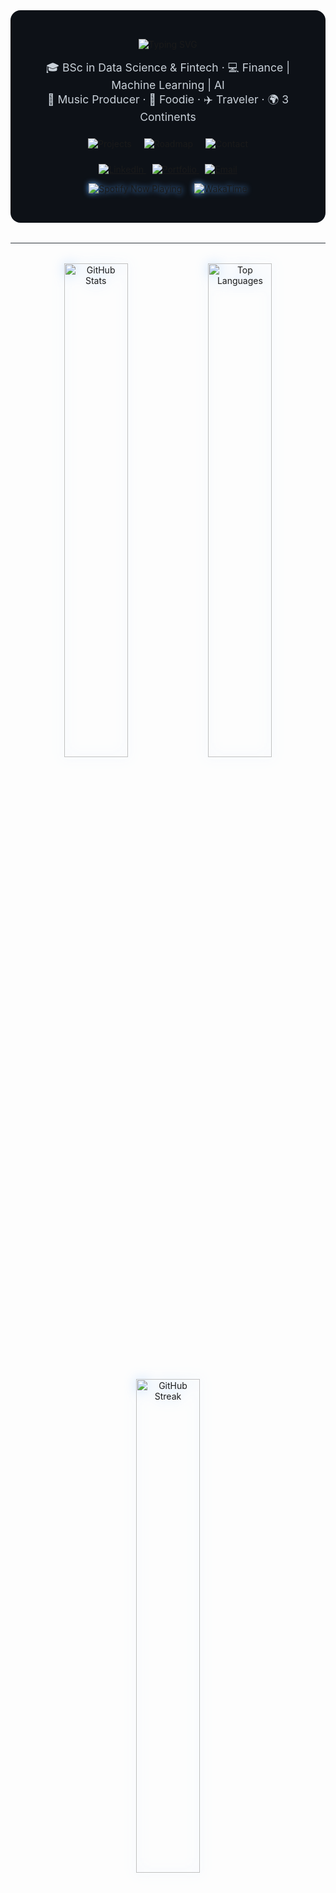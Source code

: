 
<!-- ==================== Hero & Quick Nav ==================== -->
<div align="center" style="background: #0D1117; padding: 2rem; border-radius: 1rem;">

  <!-- Animated Intro -->
  <img
    src="https://readme-typing-svg.demolab.com?font=Inconsolata&size=48&pause=300&color=58A6FF&center=true&width=1200&lines=%E2%9C%A9+Hi,+I'm+Shourya+%E2%9C%A9"
    alt="Typing SVG"
  />

  <!-- Fun Facts -->
  <p style="color: #C9D1D9; font-size: 1.1rem; margin-top: 1rem;">
    🎓 BSc in Data Science & Fintech · 💻 Finance | Machine Learning | AI<br/>
    🎵 Music Producer · 🍣 Foodie · ✈️ Traveler · 🌍 3 Continents
  </p>

  <!-- Quick-Nav Tiles -->
  <p style="margin: 1.5rem 0;">
    <a href="#featured-projects" style="text-decoration: none; margin: 0 .5rem;">
      <img src="https://img.shields.io/badge/-Projects-24292F?style=for-the-badge&logo=github&logoColor=58A6FF" alt="Projects"/>
    </a>
    <a href="#roadmap-progress" style="text-decoration: none; margin: 0 .5rem;">
      <img src="https://img.shields.io/badge/-Roadmap-24292F?style=for-the-badge&logo=roadmap&logoColor=58A6FF" alt="Roadmap"/>
    </a>
    <a href="#contact" style="text-decoration: none; margin: 0 .5rem;">
      <img src="https://img.shields.io/badge/-Contact-24292F?style=for-the-badge&logo=mail&logoColor=58A6FF" alt="Contact"/>
    </a>
  </p>

  <!-- Social & Now Playing / Coding -->
  <p>
    <a href="http://linkedin.com/in/shouryadav" style="margin: 0 .3rem;">
      <img src="https://img.shields.io/badge/LinkedIn-Connect-blue?style=for-the-badge&logo=linkedin&logoColor=white" alt="LinkedIn"/>
    </a>
    <a href="https://shourya0523.github.io/portfolio_site/" style="margin: 0 .3rem;">
      <img src="https://img.shields.io/badge/Portfolio-View%20Work-gray?style=for-the-badge&logo=github&logoColor=white" alt="Portfolio"/>
    </a>
    <a href="mailto:yadav.sho@northeastern.edu" style="margin: 0 .3rem;">
      <img src="https://img.shields.io/badge/Email-Say%20Hi-red?style=for-the-badge&logo=gmail&logoColor=white" alt="Email"/>
    </a>
  </p>

  <p>
    <img src="https://spotify-readme.now.sh/api/v1/now-playing" alt="Spotify Now Playing" style="margin: 0 .5rem; filter: drop-shadow(0 0 5px #58A6FF);" />
    <img src="https://wakatime.com/badge/user/your-id.svg" alt="WakaTime" style="margin: 0 .5rem; filter: drop-shadow(0 0 5px #58A6FF);" />
  </p>

</div>

<!-- ==================== SVG Divider ==================== -->
<hr style="border: none; height: 1px; background-color: #30363D; margin: 2rem 0;" />

<!-- ==================== Stats & Streaks ==================== -->
<div align="center">

  <p>
    <img
      src="https://github-readme-stats.vercel.app/api?username=shourya0523&show_icons=true&theme=dark&bg_color=0D1117&text_color=C9D1D9&icon_color=58A6FF"
      width="45%"
      alt="GitHub Stats"
      style="border-radius: 0.5rem; filter: drop-shadow(0 0 10px rgba(88,166,255,0.4)); transition: transform .2s;"
      onmouseover="this.style.transform='scale(1.03)';" onmouseout="this.style.transform='scale(1)';"
    />
    <img
      src="https://github-readme-stats.vercel.app/api/top-langs/?username=shourya0523&layout=compact&theme=dark&bg_color=0D1117&text_color=C9D1D9"
      width="45%"
      alt="Top Languages"
      style="border-radius: 0.5rem; filter: drop-shadow(0 0 10px rgba(88,166,255,0.4)); transition: transform .2s;"
      onmouseover="this.style.transform='scale(1.03)';" onmouseout="this.style.transform='scale(1)';"
    />
  </p>

  <p>
    <img
      src="https://github-readme-streak-stats.herokuapp.com?user=shourya0523&theme=dark&border=58A6FF"
      width="45%"
      alt="GitHub Streak"
      style="border-radius: 0.5rem; margin: 1rem; filter: drop-shadow(0 0 10px rgba(88,166,255,0.4));"
    />
    <img
      src="https://github-profile-trophy.vercel.app/?username=shourya0523&theme=dark&margin-w=15&margin-h=15"
      width="45%"
      alt="Trophies"
      style="border-radius: 0.5rem; margin: 1rem; filter: drop-shadow(0 0 10px rgba(88,166,255,0.4));"
    />
  </p>

</div>

<!-- ==================== Roadmap & Progress ==================== -->
<details id="roadmap-progress">
  <summary style="cursor: pointer; color: #58A6FF; font-weight: bold;">🛣️ What I'm Learning </summary>
  
- [ ] ES6+ Deep Dive
- [ ] AWS for AI
- [ ] AWS for Cloud
      
</details> <!-- ==================== Visitor Counter & Tip ==================== --> <p align="center" style="margin-top: 2rem;"> <img src="https://visitor-badge.laobi.icu/badge?page_id=shourya0523.shourya0523&style=for-the-badge&color=58A6FF" alt="Visitor Counter" /> </p>
⚡️ Tip: I’m currently accepting co-op inquiries for Summer ’26!

<!-- ==================== Footer ==================== --> 
<p align="center" style="margin-top: 3rem; color: #8B949E;"> &nbsp;|&nbsp; Thanks for stopping by! </p> ```
